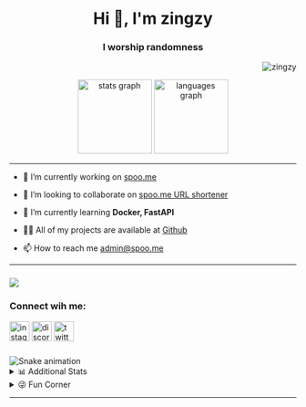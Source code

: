 <h1 align="center">Hi 👋, I'm zingzy</h1>
<h3 align="center">I worship randomness</h3>

<p align="right"> <img src="https://komarev.com/ghpvc/?username=zingzy&label=Profile%20views&color=0e75b6&style=flat" alt="zingzy" /> </p>


<div align="center">
  <img src="https://github-readme-stats.vercel.app/api?username=zingzy&show_icons=true&disable_animations=false&theme=dark&hide_border=false" height="130" alt="stats graph"  />
  <img src="https://github-readme-stats.vercel.app/api/top-langs?username=zingzy&locale=en&hide_title=false&layout=compact&card_width=320&langs_count=5&theme=dark&hide_border=false" height="130" alt="languages graph"  />
</div>

---


- 🔭 I’m currently working on [spoo.me](https://github.com/spoo-me)

- 👯 I’m looking to collaborate on [spoo.me URL shortener](https://github.com/spoo-me/url-shortener)

- 🌱 I’m currently learning **Docker, FastAPI**

- 👨‍💻 All of my projects are available at [Github](https://github.com/Zingzy?tab=repositories)

- 📫 How to reach me <admin@spoo.me>


---

###

<image src="https://skillicons.dev/icons?i=py,js,html,css,java,bash,cloudflare,flask,git,githubactions,bots,md,mongodb,vercel,docker,replit,vscode"></image>

### Connect wih me:

<div align="left">
  <a href="https://instagram.com/spoo.me" target="blank"><img src="https://img.shields.io/static/v1?message=Instagram&logo=instagram&label=&color=E4405F&logoColor=white&labelColor=&style=for-the-badge" height="35" alt="instagram logo"/></a>
  <a href="https://discord.gg/6UQa6FffqU" target="blank"><img src="https://img.shields.io/static/v1?message=Discord&logo=discord&label=&color=7289DA&logoColor=white&labelColor=&style=for-the-badge" height="35" alt="discord logo"  /></a>
  <a href="https://twitter.com/spoo_me" target="blank"><img src="https://img.shields.io/static/v1?message=Twitter&logo=twitter&label=&color=1DA1F2&logoColor=white&labelColor=&style=for-the-badge" height="35" alt="twitter logo"  /></a>
</div>

###

<img src="https://raw.githubusercontent.com/zingzy/zingzy/output/snake.svg" alt="Snake animation" />

<br>

<details>
<summary>📊 Additional Stats</summary>

<br clear="both">

<h2 align="center">🏆 Github Trophies</h2>

<p align="left"> <a href="https://github.com/ryo-ma/github-profile-trophy"><img src="https://github-profile-trophy.vercel.app/?username=zingzy&theme=radical&no-frame=false&no-bg=true&margin-w=5" alt="zingzy" /></a> </p>

<h2 align="center">📈 Contributions Graph</h2>

<img src="https://github-readme-activity-graph.vercel.app/graph/?username=zingzy&theme=high-contrast&hide_border=true&area_color=565167&area=true" style="border-radius: 10px">

---

</details>

<details>

<summary>😜 Fun Corner</summary>

###

<div align="center">

<table>
  <tr>
    <td align="center">😂 Random Dev Meme</td>
    <td align="center">✍️ Random Dev Quote</td>
  </tr>

  <tr>
    <td><img src='https://randommeme-five.vercel.app/' style="max-height: 300px; max-width: 300px;"/></td>
    <td><img src="https://quotes-github-readme.vercel.app/api?type=vertical&theme=dark" style="height: 300px;"></td>
  </tr>
</table>
</div>

</details>

---